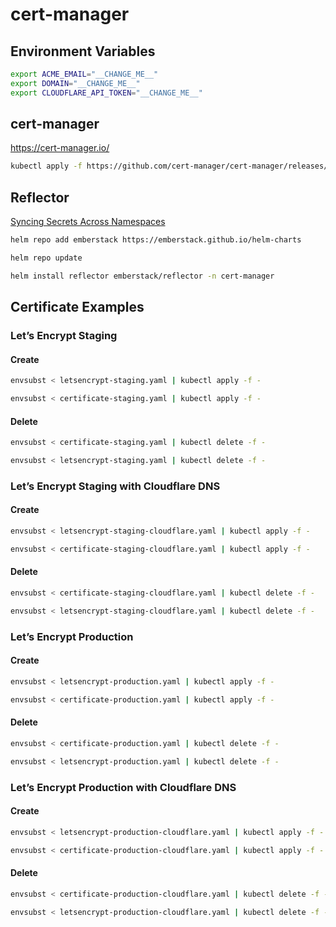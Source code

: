 # cert-manager

## Environment Variables

```bash
export ACME_EMAIL="__CHANGE_ME__"
export DOMAIN="__CHANGE_ME__"
export CLOUDFLARE_API_TOKEN="__CHANGE_ME__"
```

## cert-manager

https://cert-manager.io/

```bash
kubectl apply -f https://github.com/cert-manager/cert-manager/releases/download/v1.18.1/cert-manager.yaml
```

## Reflector

[Syncing Secrets Across Namespaces](https://cert-manager.io/docs/devops-tips/syncing-secrets-across-namespaces/)

```bash
helm repo add emberstack https://emberstack.github.io/helm-charts
```

```bash
helm repo update
```

```bash
helm install reflector emberstack/reflector -n cert-manager
```

## Certificate Examples

### Let’s Encrypt Staging

#### Create

```bash
envsubst < letsencrypt-staging.yaml | kubectl apply -f -
```

```bash
envsubst < certificate-staging.yaml | kubectl apply -f -
```

#### Delete

```bash
envsubst < certificate-staging.yaml | kubectl delete -f -
```

```bash
envsubst < letsencrypt-staging.yaml | kubectl delete -f -
```

### Let’s Encrypt Staging with Cloudflare DNS

#### Create

```bash
envsubst < letsencrypt-staging-cloudflare.yaml | kubectl apply -f -
```

```bash
envsubst < certificate-staging-cloudflare.yaml | kubectl apply -f -
```

#### Delete

```bash
envsubst < certificate-staging-cloudflare.yaml | kubectl delete -f -
```

```bash
envsubst < letsencrypt-staging-cloudflare.yaml | kubectl delete -f -
```

### Let’s Encrypt Production

#### Create

```bash
envsubst < letsencrypt-production.yaml | kubectl apply -f -
```

```bash
envsubst < certificate-production.yaml | kubectl apply -f -
```

#### Delete

```bash
envsubst < certificate-production.yaml | kubectl delete -f -
```

```bash
envsubst < letsencrypt-production.yaml | kubectl delete -f -
```

### Let’s Encrypt Production with Cloudflare DNS

#### Create

```bash
envsubst < letsencrypt-production-cloudflare.yaml | kubectl apply -f -
```

```bash
envsubst < certificate-production-cloudflare.yaml | kubectl apply -f -
```

#### Delete

```bash
envsubst < certificate-production-cloudflare.yaml | kubectl delete -f -
```

```bash
envsubst < letsencrypt-production-cloudflare.yaml | kubectl delete -f -
```
